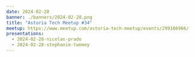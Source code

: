 ```yaml
---
date: 2024-02-28
banner: ./banners/2024-02-28.png
title: "Astoria Tech Meetup #34"
meetup: https://www.meetup.com/astoria-tech-meetup/events/299106966/
presentations: 
  - 2024-02-28-nicolas-prado
  - 2024-02-28-stephanie-twomey
---
```

